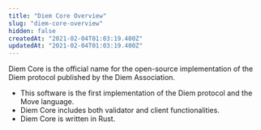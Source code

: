 ```yaml
---
title: "Diem Core Overview"
slug: "diem-core-overview"
hidden: false
createdAt: "2021-02-04T01:03:19.400Z"
updatedAt: "2021-02-04T01:03:19.400Z"
---
```

Diem Core is the official name for the open-source implementation of the Diem protocol published by the Diem Association.

* This software is the first implementation of the Diem protocol and the Move language.
* Diem Core includes both validator and client functionalities.
* Diem Core is written in Rust.